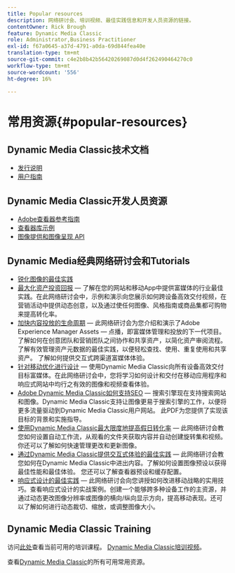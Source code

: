 ```yaml
---
title: Popular resources
description: 网络研讨会、培训视频、最佳实践信息和开发人员资源的链接。
contentOwner: Rick Brough
feature: Dynamic Media Classic
role: Administrator,Business Practitioner
exl-id: f67a0645-a37d-4791-a0da-69d844fea40e
translation-type: tm+mt
source-git-commit: c4e2b8b42b56420269087d0d4f262490464270c0
workflow-type: tm+mt
source-wordcount: '556'
ht-degree: 16%

---
```


# 常用资源{#popular-resources}

## Dynamic Media Classic技术文档

* [发行说明](https://experienceleague.adobe.com/docs/dynamic-media-developer-resources/release-notes/s7rn2017.html)
* [用户指南](introduction.md)

## Dynamic Media Classic开发人员资源

* [Adobe查看器参考指南](https://experienceleague.adobe.com/docs/dynamic-media-developer-resources.html)
* [查看器库示例](https://landing.adobe.com/zh-Hans/na/dynamic-media/ctir-2755/live-demos.html)
* [图像提供和图像呈现 API](https://experienceleague.adobe.com/docs/dynamic-media-developer-resources.html)

## Dynamic Media经典网络研讨会和Tutorials

* [锐化图像的最佳实践](/help/assets/s7_sharpening_images.pdf)
* [最大化资产投资回报](https://adobecustomersuccess.adobeconnect.com/p5ar3hfrrec/?launcher=false&amp;fcsContent=true&amp;pbMode=normal&amp;proto=true)  — 了解在您的网站和移动App中提供富媒体的行业最佳实践。在此网络研讨会中，示例和演示向您展示如何跨设备高效交付视频，在营销活动中提供动态创意，以及通过使任何图像、风格指南或商品集都可购物来提高转化率。
* [加快内容投放的生命周期](https://adobecustomersuccess.adobeconnect.com/p88ducm9pqv/)  — 此网络研讨会为您介绍和演示了Adobe Experience Manager Assets — 点播，即富媒体管理和投放的下一代项目。了解如何在创意团队和营销团队之间协作和共享资产，以简化资产审阅流程。 了解有效管理资产元数据的最佳实践，以便轻松查找、使用、重复使用和共享资产。 了解如何提供交互式跨渠道富媒体体验。
* [针对移动优化进行设计](https://adobecustomersuccess.adobeconnect.com/p6oqd3wydif/?launcher=false&amp;fcsContent=true&amp;pbMode=normal&amp;proto=true)  — 使用Dynamic Media Classic向所有设备高效交付目标富媒体。在此网络研讨会中，您将学习如何设计和交付在移动应用程序和响应式网站中均行之有效的图像和视频查看体验。
* [Adobe Dynamic Media Classic如何支持SEO](/help/assets/s7_seo.pdf)  — 搜索引擎现在支持搜索网站和图像。Dynamic Media Classic支持让图像更易于搜索引擎的工作，以便将更多流量驱动到Dynamic Media Classic用户网站。 此PDF为您提供了实现该目标的背景和实施指导。
* [使用Dynamic Media Classic最大限度地提高假日转化率](https://adobecustomersuccess.adobeconnect.com/p32n1yr85c9/?proto=true)  — 此网络研讨会教您如何设置自动工作流，从观看的文件夹获取内容并自动创建旋转集和视频。你还可以了解如何快速管理更改和更新图像。
* [通过Dynamic Media Classic提供交互式体验的最佳实践](https://seminars.adobeconnect.com/p7wb8ej3u6d/)  — 此网络研讨会教您如何在Dynamic Media Classic中进出内容。了解如何设置图像预设以获得最佳性能和最佳体验。 您还可以了解查看器预设和缓存配置。
* [响应式设计的最佳实践](https://offers.adobe.com/en/na/marketing/landings/_40458_responsive_design_live_on_demand_webinar.html)  — 此网络研讨会向您讲授如何改进移动战略的实用技巧。查看响应式设计的实战案例。创建一个能够跨多种设备工作的主资源，并通过动态更改图像分辨率或图像的横向/纵向显示方向，提高移动表现。还可以了解如何进行动态裁切、缩放，或调整图像大小。

## Dynamic Media Classic Training

访问[此处](https://training.adobe.com/training/courses.html#product=adobe-scene7)查看当前可用的培训课程。
[Dynamic Media Classic培训视频](https://experienceleague.adobe.com/docs/dynamic-media-classic/using/intro/training-videos.html#intro)。

查看[Dynamic Media Classic](home.md)的所有可用常用资源。

